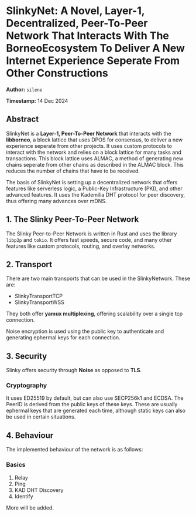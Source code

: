 # SlinkyNet: A Novel, Layer-1, Decentralized, Peer-To-Peer Network That Interacts With The BorneoEcosystem To Deliver A New Internet Experience Seperate From Other Constructions

**Author:** `silene`

**Timestamp:** 14 Dec 2024

## Abstract

SlinkyNet is a **Layer-1, Peer-To-Peer Network** that interacts with the **libborneo**, a block lattice that uses DPOS for consensus, to deliver a new experience seperate from other projects. It uses custom protocols to interact with the network and relies on a block lattice for many tasks and transactions. This block lattice uses ALMAC, a method of generating new chains seperate from other chains as described in the ALMAC block. This reduces the number of chains that have to be received.

The basis of SlinkyNet is setting up a decentralized network that offers features like serverless logic, a Public-Key Infrastructure (PKI), and other advanced features. It uses the Kademilia DHT protocol for peer discovery, thus offering many advances over mDNS.

## 1. The Slinky Peer-To-Peer Network

The Slinky Peer-to-Peer Network is written in Rust and uses the library `libp2p` and `tokio`. It offers fast speeds, secure code, and many other features like custom protocols, routing, and overlay networks.

## 2. Transport

There are two main transports that can be used in the SlinkyNetwork. These are:

* SlinkyTransportTCP
* SlinkyTransportWSS

They both offer **yamux multiplexing**, offering scalability over a single tcp connection.

Noise encryption is used using the public key to authenticate and generating ephermal keys for each connection.

## 3. Security

Slinky offers security through **Noise** as opposed to **TLS**.

### Cryptography

It uses ED25519 by default, but can also use SECP256k1 and ECDSA. The PeerID is derived from the public keys of these keys. These are usually ephermal keys that are generated each time, although static keys can also be used in certain situations.

## 4. Behaviour

The implemented behaviour of the network is as follows:

### Basics

1. Relay
2. Ping
3. KAD DHT Discovery
4. Identify

More will be added.
